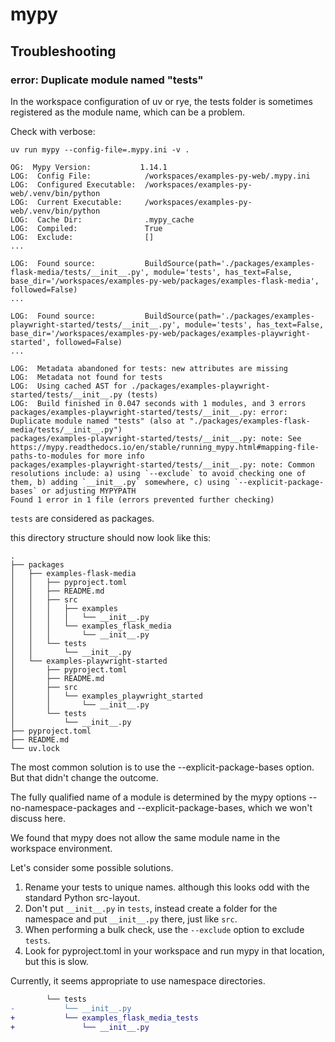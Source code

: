 # mypy

## Troubleshooting

### error: Duplicate module named "tests"

In the workspace configuration of uv or rye, the tests folder is sometimes registered as the module name, which can be a problem.

Check with verbose:

```shell
uv run mypy --config-file=.mypy.ini -v .
```

```console
OG:  Mypy Version:           1.14.1
LOG:  Config File:            /workspaces/examples-py-web/.mypy.ini
LOG:  Configured Executable:  /workspaces/examples-py-web/.venv/bin/python
LOG:  Current Executable:     /workspaces/examples-py-web/.venv/bin/python
LOG:  Cache Dir:              .mypy_cache
LOG:  Compiled:               True
LOG:  Exclude:                []
...

LOG:  Found source:           BuildSource(path='./packages/examples-flask-media/tests/__init__.py', module='tests', has_text=False, base_dir='/workspaces/examples-py-web/packages/examples-flask-media', followed=False)
...

LOG:  Found source:           BuildSource(path='./packages/examples-playwright-started/tests/__init__.py', module='tests', has_text=False, base_dir='/workspaces/examples-py-web/packages/examples-playwright-started', followed=False)
...

LOG:  Metadata abandoned for tests: new attributes are missing
LOG:  Metadata not found for tests
LOG:  Using cached AST for ./packages/examples-playwright-started/tests/__init__.py (tests)
LOG:  Build finished in 0.047 seconds with 1 modules, and 3 errors
packages/examples-playwright-started/tests/__init__.py: error: Duplicate module named "tests" (also at "./packages/examples-flask-media/tests/__init__.py")
packages/examples-playwright-started/tests/__init__.py: note: See https://mypy.readthedocs.io/en/stable/running_mypy.html#mapping-file-paths-to-modules for more info
packages/examples-playwright-started/tests/__init__.py: note: Common resolutions include: a) using `--exclude` to avoid checking one of them, b) adding `__init__.py` somewhere, c) using `--explicit-package-bases` or adjusting MYPYPATH
Found 1 error in 1 file (errors prevented further checking)
```
<!-- spell-checker:words mypypath -->

`tests` are considered as packages.

this directory structure should now look like this:

```console
.
├── packages
│   ├── examples-flask-media
│   │   ├── pyproject.toml
│   │   ├── README.md
│   │   ├── src
│   │   │   ├── examples
│   │   │   │   └── __init__.py
│   │   │   └── examples_flask_media
│   │   │       └── __init__.py
│   │   └── tests
│   │       └── __init__.py
│   └── examples-playwright-started
│       ├── pyproject.toml
│       ├── README.md
│       ├── src
│       │   └── examples_playwright_started
│       │       └── __init__.py
│       └── tests
│           └── __init__.py
├── pyproject.toml
├── README.md
└── uv.lock
```

The most common solution is to use the --explicit-package-bases option. But that didn't change the outcome.

The fully qualified name of a module is determined by the mypy options --no-namespace-packages and --explicit-package-bases,
which we won't discuss here.

We found that mypy does not allow the same module name in the workspace environment.

Let's consider some possible solutions.

1. Rename your tests to unique names. although this looks odd with the standard Python src-layout.
2. Don't put `__init__.py` in `tests`, instead create a folder for the namespace and put `__init__.py` there, just like `src`.
3. When performing a bulk check, use the `--exclude` option to exclude `tests`.
4. Look for pyproject.toml in your workspace and run mypy in that location, but this is slow.

Currently, it seems appropriate to use namespace directories.

```diff
        └── tests
-           └── __init__.py
+           └── examples_flask_media_tests
+               └── __init__.py
```
